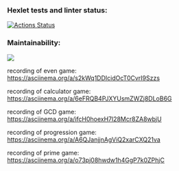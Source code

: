 ### Hexlet tests and linter status:
[![Actions Status](https://github.com/Neon1ine/java-project-61/actions/workflows/hexlet-check.yml/badge.svg)](https://github.com/Neon1ine/java-project-61/actions)

### Maintainability:
<a href="https://codeclimate.com/github/Neon1ine/java-project-61/maintainability"><img src="https://api.codeclimate.com/v1/badges/8f7a5b87c9b2044121c0/maintainability" /></a>

recording of even game:
https://asciinema.org/a/s2kWq1DDIcidOcT0CvrI9Szzs

recording of calculator game:
https://asciinema.org/a/6eFRQB4PJXYUsmZWZj8DLoB6G

recording of GCD game:
https://asciinema.org/a/ifcH0hoexH7l28Mcr8ZA8wbjU

recording of progression game:
https://asciinema.org/a/A6QJanjjnAgViQ2xarCXQ21va

recording of prime game:
https://asciinema.org/a/o73pj08hwdw1h4GgP7k0ZPhjC
